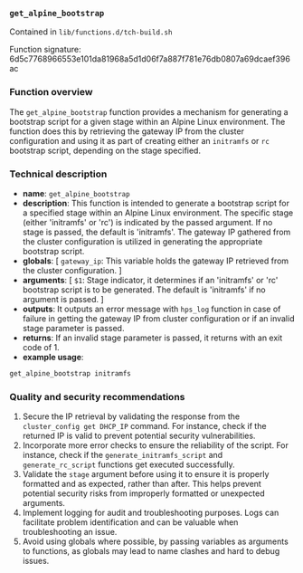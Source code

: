 ### `get_alpine_bootstrap`

Contained in `lib/functions.d/tch-build.sh`

Function signature: 6d5c7768966553e101da81968a5d1d06f7a887f781e76db0807a69dcaef396ac

### Function overview

The `get_alpine_bootstrap` function provides a mechanism for generating a bootstrap script for a given stage within an Alpine Linux environment. The function does this by retrieving the gateway IP from the cluster configuration and using it as part of creating either an `initramfs` or `rc` bootstrap script, depending on the stage specified.

### Technical description

* **name**: `get_alpine_bootstrap`
* **description**: This function is intended to generate a bootstrap script for a specified stage within an Alpine Linux environment. The specific stage (either 'initramfs' or 'rc') is indicated by the passed argument. If no stage is passed, the default is 'initramfs'. The gateway IP gathered from the cluster configuration is utilized in generating the appropriate bootstrap script.
* **globals**: [ `gateway_ip`: This variable holds the gateway IP retrieved from the cluster configuration. ]
* **arguments**: [ `$1`: Stage indicator, it determines if an 'initramfs' or 'rc' bootstrap script is to be generated. The default is 'initramfs' if no argument is passed. ]
* **outputs**: It outputs an error message with `hps_log` function in case of failure in getting the gateway IP from cluster configuration or if an invalid stage parameter is passed.
* **returns**: If an invalid stage parameter is passed, it returns with an exit code of 1.
* **example usage**: 

```bash
get_alpine_bootstrap initramfs
```
  
### Quality and security recommendations

1. Secure the IP retrieval by validating the response from the `cluster_config get DHCP_IP` command. For instance, check if the returned IP is valid to prevent potential security vulnerabilities.
2. Incorporate more error checks to ensure the reliability of the script. For instance, check if the `generate_initramfs_script` and `generate_rc_script` functions get executed successfully.
3. Validate the `stage` argument before using it to ensure it is properly formatted and as expected, rather than after. This helps prevent potential security risks from improperly formatted or unexpected arguments.
4. Implement logging for audit and troubleshooting purposes. Logs can facilitate problem identification and can be valuable when troubleshooting an issue.
5. Avoid using globals where possible, by passing variables as arguments to functions, as globals may lead to name clashes and hard to debug issues.

